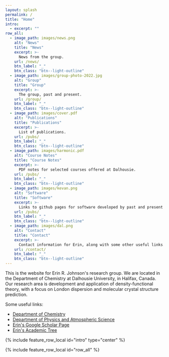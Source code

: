 ```yaml
---
layout: splash
permalink: /
title: "Home"
intro:
  - excerpt: ""
row_all:
  - image_path: images/news.png
    alt: "News"
    title: "News"
    excerpt: >-
      News from the group.
    url: /news/
    btn_label: "_"
    btn_class: "btn--light-outline"
  - image_path: images/group-photo-2022.jpg
    alt: "Group"
    title: "Group"
    excerpt: >-
      The group, past and present.
    url: /group/
    btn_label: "_"
    btn_class: "btn--light-outline"
  - image_path: images/cover.pdf
    alt: "Publications"
    title: "Publications"
    excerpt: >-
      List of publications.
    url: /pubs/
    btn_label: "_"
    btn_class: "btn--light-outline"
  - image_path: images/harmonic.pdf
    alt: "Course Notes"
    title: "Course Notes"
    excerpt: >-
      PDF notes for selected courses offered at Dalhousie.
    url: /pubs/
    btn_label: "_"
    btn_class: "btn--light-outline"
  - image_path: images/kevan.png
    alt: "Software"
    title: "Software"
    excerpt: >-
      Links to github pages for software developed by past and present group members: critic2, postg, and more.
    url: /pubs/
    btn_label: "_"
    btn_class: "btn--light-outline"
  - image_path: images/dal.png
    alt: "Contact"
    title: "Contact"
    excerpt: >-
      Contact information for Erin, along with some other useful links.
    url: /contact/
    btn_label: "_"
    btn_class: "btn--light-outline"
---
```


  This is the website for Erin R. Johnson's research group. We are located in the
  Department of Chemistry at Dalhousie University, in Halifax, Canada. Our
  research area is development and application of density-functional theory,
  with a focus on London dispersion and molecular crystal structure prediction.

  Some useful links:
  * [Department of Chemistry](https://chem.dal.ca)
  * [Department of Physics and Atmospheric Science](https://physics.dal.ca)
  * [Erin's Google Scholar Page](https://scholar.google.ca/citations?user=57ER3oQAAAAJ&hl=en)
  * [Erin's Academic Tree](https://academictree.org/chemistry/tree.php?pid=796420)

{% include feature_row_local id="intro" type="center" %}

{% include feature_row_local id="row_all" %}


